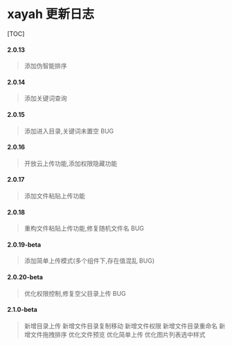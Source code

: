 # xayah 更新日志

[TOC]

#### 2.0.13

> 添加伪智能排序

#### 2.0.14

> 添加关键词查询

#### 2.0.15

> 添加进入目录,关键词未置空 BUG

#### 2.0.16

> 开放云上传功能,添加权限隐藏功能

#### 2.0.17

> 添加文件粘贴上传功能

#### 2.0.18

> 重构文件粘贴上传功能,修复随机文件名 BUG

#### 2.0.19-beta

> 添加简单上传模式(多个组件下,存在值混乱 BUG)    

#### 2.0.20-beta

> 优化权限控制,修复空父目录上传 BUG            

#### 2.1.0-beta

> 新增目录上传
> 新增文件目录复制移动
> 新增文件权限
> 新增文件目录重命名
> 新增文件拖拽排序
> 优化文件预览
> 优化简单上传
> 优化图片列表选中样式